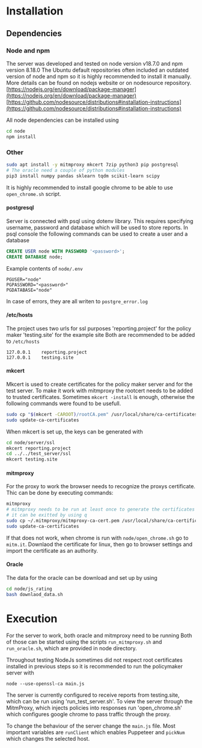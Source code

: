 # Installation

## Dependencies
### Node and npm
The server was developed and tested on node version v18.7.0 and npm version 8.18.0
The Ubuntu default repositories often included an outdated version of node and npm so it is highly recommended to install it manually.
More details can be found on nodejs website or on nodesource repository.
[https://nodejs.org/en/download/package-manager](https://nodejs.org/en/download/package-manager)
[https://github.com/nodesource/distributions#installation-instructions](https://github.com/nodesource/distributions#installation-instructions)

All node dependencies can be installed using
```bash
cd node
npm install
```

### Other
```bash
sudo apt install -y mitmproxy mkcert 7zip python3 pip postgresql
# The oracle need a couple of python modules
pip3 install numpy pandas sklearn tqdm scikit-learn scipy
```

It is highly recommended to install google chrome to be able to use `open_chrome.sh` script.


#### postgresql
Server is connected with psql using dotenv library.
This requires specifying username, password and database which will be used to store reports.
In psql console the following commands can be used to create a user and a database
```sql
CREATE USER node WITH PASSWORD '<password>';
CREATE DATABASE node;
```
Example contents of `node/.env`
```.env
PGUSER="node"
PGPASSWORD="<password>"
PGDATABASE="node"
```

In case of errors, they are all writen to `postgre_error.log`

#### /etc/hosts
The project uses two urls for ssl purposes
'reporting.project' for the policy maker 
'testing.site' for the example site
Both are recommended to be added to `/etc/hosts` 
```
127.0.0.1    reporting.project
127.0.0.1    testing.site
```

#### mkcert
Mkcert is used to create certificates for the policy maker server and for the test server.
To make it work with mitmproxy the rootcert needs to be added to trusted certificates.
Sometimes `mkcert -install` is enough, otherwise the following commands were found to be usefull.

```bash
sudo cp "$(mkcert -CAROOT)/rootCA.pem" /usr/local/share/ca-certificates/MKCertrootCA.crt
sudo update-ca-certificates
```

When mkcert is set up, the keys can be generated with
```bash
cd node/server/ssl
mkcert reporting.project
cd ../../test_server/ssl
mkcert testing.site 
```

#### mitmproxy
For the proxy to work the browser needs to recognize the proxys certificate.
Thic can be done by executing commands:
```bash
mitmproxy
# mitmproxy needs to be run at least once to generate the certificates
# it can be exitted by using q
sudo cp ~/.mitmproxy/mitmproxy-ca-cert.pem /usr/local/share/ca-certificates/mitmproxy.crt
sudo update-ca-certificates
```

If that does not work, when chrome is run with `node/open_chrome.sh` go to `mitm.it`.
Downlaod the certificate for linux, then go to browser settings and import the certificate as an authority.

#### Oracle
The data for the oracle can be download and set up by using
```bash
cd node/js_rating
bash downlaod_data.sh
```

# Execution

For the server to work, both oracle and mitmproxy need to be running
Both of those can be started using the scripts `run_mitmproxy.sh` and `run_oracle.sh`, which are provided in node directory.

Throughout testing NodeJs sometimes did not respect root certificates installed in previous steps so it is recommended to run the policymaker server with
```
node --use-openssl-ca main.js
```

The server is currently configured to receive reports from testing.site, which can be run using 'run_test_server.sh'.
To view the server through the MitmProxy, which injects policies into responses run 'open_chrome.sh' which configures google chrome to pass traffic through the proxy.

To change the behaviour of the server change the `main.js` file.
Most important variables are `runClient` which enables Puppeteer and `pickNum` which changes the selected host.


